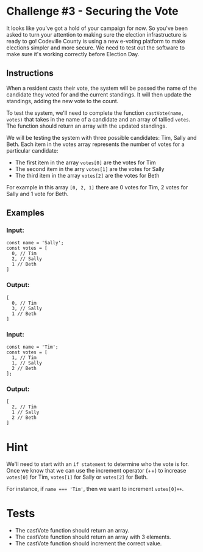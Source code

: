 # Challenge #3 - Securing the Vote
It looks like you've got a hold of your campaign for now. So you've been asked to turn your attention to making sure the election infrastructure is ready to go! Codeville County is using a new e-voting platform to make elections simpler and more secure. We need to test out the software to make sure it's working correctly before Election Day.

## Instructions
When a resident casts their vote, the system will be passed the name of the candidate they voted for and the current standings. It will then update the standings, adding the new vote to the count.

To test the system, we'll need to complete the function `castVote(name, votes)` that takes in the name of a candidate and an array of tallied `votes`. The function should return an array with the updated standings.

We will be testing the system with three possible candidates: Tim, Sally and Beth. Each item in the votes array represents the number of votes for a particular candidate:

- The first item in the array `votes[0]` are the votes for Tim
- The second item in the arry `votes[1]` are the votes for Sally
- The third item in the array `votes[2]` are the votes for Beth

For example in this array `[0, 2, 1]` there are 0 votes for Tim, 2 votes for Sally and 1 vote for Beth.

## Examples

### Input:
```
const name = 'Sally';
const votes = [
  0, // Tim
  2, // Sally
  1 // Beth
]
```

### Output:
```
[
  0, // Tim
  3, // Sally
  1 // Beth
]
```

### Input:
```
const name = 'Tim';
const votes = [
  1, // Tim
  1, // Sally
  2 // Beth
];
```

### Output:
```
[
  2, // Tim
  1 // Sally
  2 // Beth
]
```

# Hint
We'll need to start with an `if statement` to determine who the vote is for. Once we know that we can use the increment operator (++) to increase `votes[0]` for Tim, `votes[1]` for Sally or `votes[2]` for Beth.

For instance, if `name === 'Tim'`, then we want to increment `votes[0]++`.

# Tests
- The castVote function should return an array.
- The castVote function should return an array with 3 elements.
- The castVote function should increment the correct value.
